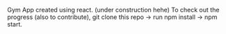 Gym App created using react. 
(under construction hehe)
To check out the progress (also to contribute), git clone this repo -> run npm install -> npm start. 
